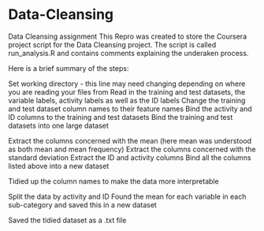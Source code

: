 Data-Cleansing
==============

Data Cleansing assignment
This Repro was created to store the Coursera project script for the Data Cleansing project. The script is called run_analysis.R and contains comments explaining the underaken process. 

Here is a brief summary of the steps:

Set working directory - this line may need changing depending on where you are reading your files from
Read in the training and test datasets, the variable labels, activity labels as well as the ID labels
Change the training and test dataset column names to their feature names
Bind the activity and ID columns to the training and test datasets
Bind the training and test datasets into one large dataset

Extract the columns concerned with the mean (here mean was understood as both mean and mean frequency)
Extract the columns concerned with the standard deviation
Extract the ID and activity columns
Bind all the columns listed above into a new dataset

Tidied up the column names to make the data more interpretable 

Split the data by activity and ID
Found the mean for each variable in each sub-category and saved this in a new dataset

Saved the tidied dataset as a .txt file
